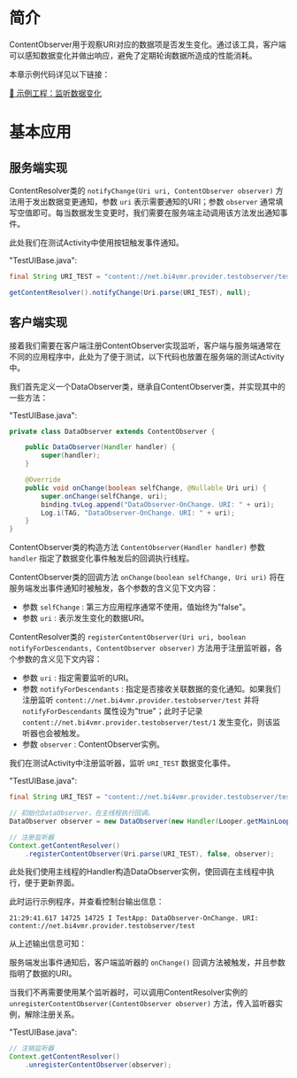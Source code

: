 # 简介
ContentObserver用于观察URI对应的数据项是否发生变化。通过该工具，客户端可以感知数据变化并做出响应，避免了定期轮询数据所造成的性能消耗。

本章示例代码详见以下链接：

[🧭 示例工程：监听数据变化 ](https://github.com/BI4VMR/Study-Android/tree/master/M04_System/C04_ContentProvider/S05_DataObserver)

# 基本应用
## 服务端实现
ContentResolver类的 `notifyChange(Uri uri, ContentObserver observer)` 方法用于发出数据变更通知，参数 `uri` 表示需要通知的URI；参数 `observer` 通常填写空值即可。每当数据发生变更时，我们需要在服务端主动调用该方法发出通知事件。

此处我们在测试Activity中使用按钮触发事件通知。

"TestUIBase.java":

```java
final String URI_TEST = "content://net.bi4vmr.provider.testobserver/test";

getContentResolver().notifyChange(Uri.parse(URI_TEST), null);
```

## 客户端实现
接着我们需要在客户端注册ContentObserver实现监听，客户端与服务端通常在不同的应用程序中，此处为了便于测试，以下代码也放置在服务端的测试Activity中。

我们首先定义一个DataObserver类，继承自ContentObserver类，并实现其中的一些方法：

"TestUIBase.java":

```java
private class DataObserver extends ContentObserver {

    public DataObserver(Handler handler) {
        super(handler);
    }

    @Override
    public void onChange(boolean selfChange, @Nullable Uri uri) {
        super.onChange(selfChange, uri);
        binding.tvLog.append("DataObserver-OnChange. URI: " + uri);
        Log.i(TAG, "DataObserver-OnChange. URI: " + uri);
    }
}
```

ContentObserver类的构造方法 `ContentObserver(Handler handler)` 参数 `handler` 指定了数据变化事件触发后的回调执行线程。

ContentObserver类的回调方法 `onChange(boolean selfChange, Uri uri)` 将在服务端发出事件通知时被触发，各个参数的含义见下文内容：

- 参数 `selfChange` : 第三方应用程序通常不使用，值始终为"false"。
- 参数 `uri` : 表示发生变化的数据URI。

ContentResolver类的 `registerContentObserver(Uri uri, boolean notifyForDescendants, ContentObserver observer)` 方法用于注册监听器，各个参数的含义见下文内容：

- 参数 `uri` : 指定需要监听的URI。
- 参数 `notifyForDescendants` : 指定是否接收关联数据的变化通知。如果我们注册监听 `content://net.bi4vmr.provider.testobserver/test` 并将 `notifyForDescendants` 属性设为"true"；此时子记录 `content://net.bi4vmr.provider.testobserver/test/1` 发生变化，则该监听器也会被触发。
- 参数 `observer` : ContentObserver实例。

我们在测试Activity中注册监听器，监听 `URI_TEST` 数据变化事件。

"TestUIBase.java":

```java
final String URI_TEST = "content://net.bi4vmr.provider.testobserver/test";

// 初始化DataObserver，在主线程执行回调。
DataObserver observer = new DataObserver(new Handler(Looper.getMainLooper()));

// 注册监听器
Context.getContentResolver()
    .registerContentObserver(Uri.parse(URI_TEST), false, observer);
```

此处我们使用主线程的Handler构造DataObserver实例，使回调在主线程中执行，便于更新界面。

此时运行示例程序，并查看控制台输出信息：

```text
21:29:41.617 14725 14725 I TestApp: DataObserver-OnChange. URI: content://net.bi4vmr.provider.testobserver/test
```

从上述输出信息可知：

服务端发出事件通知后，客户端监听器的 `onChange()` 回调方法被触发，并且参数指明了数据的URI。

当我们不再需要使用某个监听器时，可以调用ContentResolver实例的 `unregisterContentObserver(ContentObserver observer)` 方法，传入监听器实例，解除注册关系。

"TestUIBase.java":

```java
// 注销监听器
Context.getContentResolver()
    .unregisterContentObserver(observer);
```
